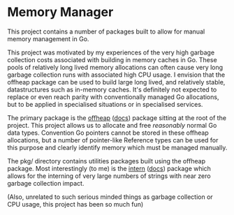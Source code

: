 # Memory Manager

This project contains a number of packages built to allow for manual memory management in Go.

This project was motivated by my experiences of the very high garbage collection costs associated with building in memory caches in Go. These pools of relatively long lived memory allocations can often cause very long garbage collection runs with associated high CPU usage. I envision that the offheap package can be used to build large long lived, and relatively stable, datastructures such as in-memory caches. It's definitely not expected to replace or even reach parity with conventionally managed Go allocations, but to be applied in specialised situations or in specialised services.

The primary package is the [offheap](offheap/docs.go) ([docs](https://pkg.go.dev/github.com/fmstephe/memorymanager/offheap)) package sitting at the root of the project. This project allows us to allocate and free _reasonably_ normal Go data types. Convention Go pointers cannot be stored in these offheap allocations, but a number of pointer-like Reference types can be used for this purpose and clearly identify memory which must be managed manually.

The pkg/ directory contains utilities packages built using the offheap package. Most interestingly (to me) is the [intern](pkg/intern/docs.go) ([docs](https://pkg.go.dev/github.com/fmstephe/memorymanager/pkg/intern)) package which allows for the interning of very large numbers of strings with near zero garbage collection impact.

(Also, unrelated to such serious minded things as garbage collection or CPU usage, this project has been so much fun)
